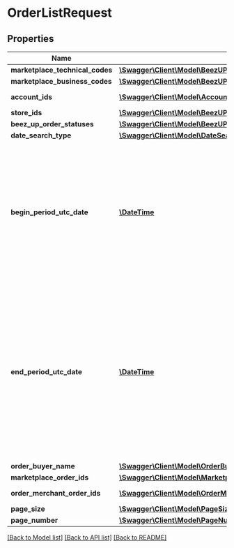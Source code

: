 # OrderListRequest

## Properties
Name | Type | Description | Notes
------------ | ------------- | ------------- | -------------
**marketplace_technical_codes** | [**\Swagger\Client\Model\BeezUPCommonMarketplaceTechnicalCode[]**](BeezUPCommonMarketplaceTechnicalCode.md) |  | [optional] 
**marketplace_business_codes** | [**\Swagger\Client\Model\BeezUPCommonMarketplaceBusinessCode[]**](BeezUPCommonMarketplaceBusinessCode.md) |  | [optional] 
**account_ids** | [**\Swagger\Client\Model\AccountId[]**](AccountId.md) | Account Id list | [optional] 
**store_ids** | [**\Swagger\Client\Model\BeezUPCommonStoreId[]**](BeezUPCommonStoreId.md) | Store Id list | [optional] 
**beez_up_order_statuses** | [**\Swagger\Client\Model\BeezUPOrderStatus[]**](BeezUPOrderStatus.md) |  | [optional] 
**date_search_type** | [**\Swagger\Client\Model\DateSearchType**](DateSearchType.md) |  | 
**begin_period_utc_date** | [**\DateTime**](\DateTime.md) | The begin period you want to make the search. \\ The period MUST not be greater than 30 days. The begin period MUST be lower than the end period. | 
**end_period_utc_date** | [**\DateTime**](\DateTime.md) | The end period of you search. \\ The period MUST not be greater than 30 days. \\ The end period MUST be greater than the begin period. The end period MUST be lower to the current date. | 
**order_buyer_name** | [**\Swagger\Client\Model\OrderBuyerName**](OrderBuyerName.md) |  | [optional] 
**marketplace_order_ids** | [**\Swagger\Client\Model\MarketplaceOrderId[]**](MarketplaceOrderId.md) |  | [optional] 
**order_merchant_order_ids** | [**\Swagger\Client\Model\OrderMerchantOrderId[]**](OrderMerchantOrderId.md) | Merchant order id list | [optional] 
**page_size** | [**\Swagger\Client\Model\PageSize**](PageSize.md) |  | 
**page_number** | [**\Swagger\Client\Model\PageNumber**](PageNumber.md) |  | 

[[Back to Model list]](../README.md#documentation-for-models) [[Back to API list]](../README.md#documentation-for-api-endpoints) [[Back to README]](../README.md)



